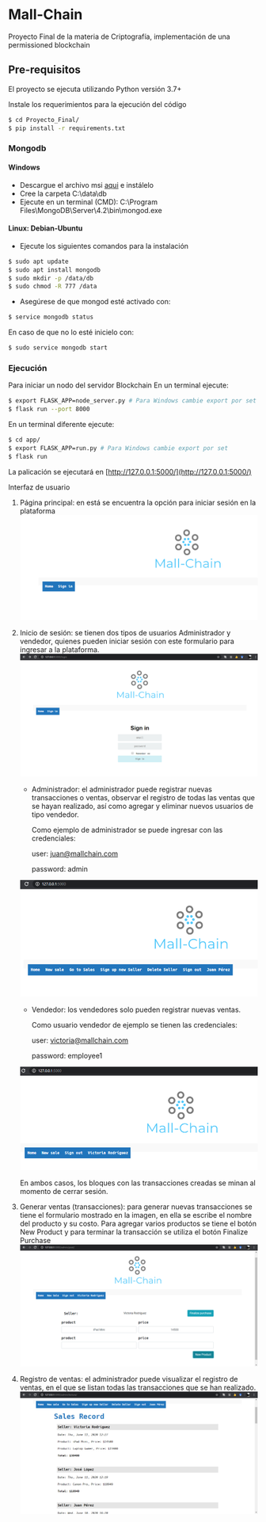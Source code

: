 # Mall-Chain

Proyecto Final de la materia de Criptografía, implementación de una permissioned blockchain

## Pre-requisitos

El proyecto se ejecuta utilizando Python versión 3.7+

Instale los requerimientos para la ejecución del código
```sh
$ cd Proyecto_Final/
$ pip install -r requirements.txt 
```

### Mongodb
#### Windows
* Descargue el archivo msi [aqui](https://fastdl.mongodb.org/win32/mongodb-win32-x86_64-2012plus-4.2.7-signed.msi) e instálelo
* Cree la carpeta C:\data\db
* Ejecute en un terminal (CMD): C:\Program Files\MongoDB\Server\4.2\bin\mongod.exe

#### Linux: Debian-Ubuntu
* Ejecute los siguientes comandos para la instalación
```sh
$ sudo apt update
$ sudo apt install mongodb
$ sudo mkdir -p /data/db
$ sudo chmod -R 777 /data
```
* Asegúrese de que mongod esté activado con:
```sh
$ service mongodb status
```
En caso de que no lo esté inicielo con:
```sh
$ sudo service mongodb start
```

### Ejecución

Para iniciar un nodo del servidor Blockchain
En un terminal ejecute:
```sh
$ export FLASK_APP=node_server.py # Para Windows cambie export por set
$ flask run --port 8000
```

En un terminal diferente ejecute:
```sh
$ cd app/
$ export FLASK_APP=run.py # Para Windows cambie export por set
$ flask run
```

La palicación se ejecutará en [http://127.0.0.1:5000/](http://127.0.0.1:5000/)

Interfaz de usuario

1. Página principal: en está se encuentra la opción para iniciar sesión en la plataforma
![image.png](screenshots/home.png)

2. Inicio de sesión: se tienen dos tipos de usuarios Administrador y vendedor, quienes pueden iniciar sesión con este formulario para ingresar a la plataforma.
![image.png](screenshots/login.png)
    
    * Administrador: el administrador puede registrar nuevas transacciones o ventas, observar el registro de todas las ventas que se hayan realizado, así como agregar y eliminar nuevos usuarios de tipo vendedor.

        Como ejemplo de administrador se puede ingresar con las credenciales:
        
        user: juan@mallchain.com
        
        password: admin
        
    ![image.png](screenshots/admin.png)
    * Vendedor: los vendedores solo pueden registrar nuevas ventas.

        Como usuario vendedor de ejemplo se tienen las credenciales:
        
        user: victoria@mallchain.com
        
        password: employee1

    ![image.png](screenshots/seller.png)

    En ambos casos, los bloques con las transacciones creadas se minan al momento de cerrar sesión.

3. Generar ventas (transacciones): para generar nuevas transacciones se tiene el formulario mostrado en la imagen, en ella se escribe el nombre del producto y su costo. Para agregar varios productos se tiene el botón New Product y para terminar la transacción se utiliza el botón Finalize Purchase
![image.png](screenshots/post.png)

4. Registro de ventas: el administrador puede visualizar el registro de ventas, en el que se listan todas las transacciones que se han realizado.
![image.png](screenshots/read.png)
